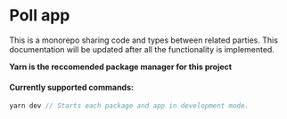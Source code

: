 # Poll app

This is a monorepo sharing code and types between related parties.
This documentation will be updated after all the functionality is implemented.

<strong>Yarn is the reccomended package manager for this project</strong>

#### Currently supported commands:

```js
yarn dev // Starts each package and app in development mode.
```
